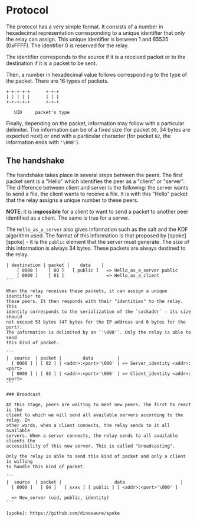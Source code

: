 # Protocol

The protocol has a very simple format. It consists of a number in hexadecimal
representation corresponding to a unique identifier that only the relay can
assign. This unique identifier is between 1 and 65535 (0xFFFF). The identifier
0 is reserved for the relay.

The identifier corresponds to the source if it is a received packet or to the
destination if it is a packet to be sent.

Then, a number in hexadecimal value follows corresponding to the type of the
packet. There are 16 types of packets.

```
+-+-+-+-+      +-+-+
| | | | |      | | |
+-+-+-+-+      +-+-+

   UID     packet's type
```

Finally, depending on the packet, information may follow with a particular
delimiter. The information can be of a fixed size (for packet `00`, 34 bytes
are expected next) or end with a particular character (for packet `02`, the
information ends with `'\000'`).

## The handshake

The handshake takes place in several steps between the peers. The first packet
sent is a "Hello" which identifies the peer as a "client" or "server". The
difference between client and server is the following: the server wants to send
a file, the client wants to receive a file. It is with this "Hello" packet that
the relay assigns a unique number to these peers.

**NOTE**: it is **impossible** for a client to want to send a packet to
another peer identified as a client. The same is true for a server.

The `Hello_as_a_server` also gives information such as the salt and the KDF
algorithm used. The format of this information is that proposed by
[spoke][spoke] - it is the `public` element that the server must generate. The
size of this information is always 34 bytes. These packets are always destined
to the relay.

````
| destination | packet |    data    |
    [ 0000 ]    [ 00 ]   [ public ]   => Hello_as_a_server public
    [ 0000 ]    [ 01 ]                => Hello_as_a_client
```

When the relay receives these packets, it can assign a unique identifier to
these peers. It then responds with their "identities" to the relay. This
identity corresponds to the serialization of the `sockaddr` - its size should
not exceed 53 bytes (47 bytes for the IP address and 6 bytes for the port).
The information is delimited by an `'\000'`. Only the relay is able to send
this kind of packet.

```
|  source  | packet |        data         |
  [ 0000 ] | [ 02 ] | <addr>:<port>'\000' | => Server_identity <addr>:<port>
  [ 0000 ] | [ 03 ] | <addr>:<port>'\000' | => Client_identity <addr>:<port>
```

### Broadcast

At this stage, peers are waiting to meet new peers. The first to react is the
client to which we will send all available servers according to the relay. In
other words, when a client connects, the relay sends to it all available
servers. When a server connects, the relay sends to all available clients the
accessibility of this new server. This is called "broadcasting".

Only the relay is able to send this kind of packet and only a client is willing
to handle this kind of packet.

```
|  source  | packet |                    data                     |
  [ 0000 ]   [ 04 ]   [ xxxx ] [ public ] [ <addr>:<port>'\000' ]

  => New_server (uid, public, identity)
```

[spoke]: https://github.com/dinosaure/spoke
